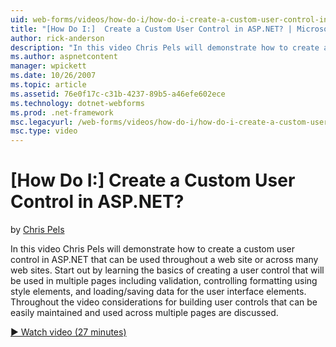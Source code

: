 ```yaml
---
uid: web-forms/videos/how-do-i/how-do-i-create-a-custom-user-control-in-aspnet
title: "[How Do I:]  Create a Custom User Control in ASP.NET? | Microsoft Docs"
author: rick-anderson
description: "In this video Chris Pels will demonstrate how to create a custom user control in ASP.NET that can be used throughout a web site or across many web sites. Sta..."
ms.author: aspnetcontent
manager: wpickett
ms.date: 10/26/2007
ms.topic: article
ms.assetid: 76e0f17c-c31b-4237-89b5-a46efe602ece
ms.technology: dotnet-webforms
ms.prod: .net-framework
msc.legacyurl: /web-forms/videos/how-do-i/how-do-i-create-a-custom-user-control-in-aspnet
msc.type: video
---
```

[How Do I:]  Create a Custom User Control in ASP.NET?
====================
by [Chris Pels](https://twitter.com/chrispels)

In this video Chris Pels will demonstrate how to create a custom user control in ASP.NET that can be used throughout a web site or across many web sites. Start out by learning the basics of creating a user control that will be used in multiple pages including validation, controlling formatting using style elements, and loading/saving data for the user interface elements. Throughout the video considerations for building user controls that can be easily maintained and used across multiple pages are discussed.

[&#9654; Watch video (27 minutes)](https://channel9.msdn.com/Blogs/ASP-NET-Site-Videos/how-do-i-create-a-custom-user-control-in-aspnet)

